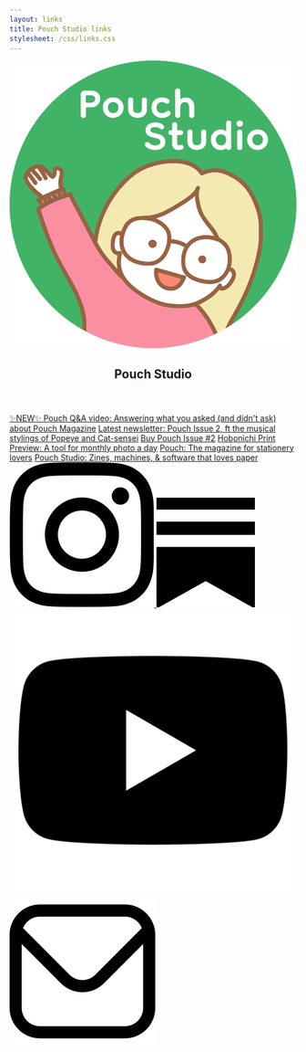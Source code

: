 ```yaml
---
layout: links
title: Pouch Studio links
stylesheet: /css/links.css
---
```


<div class="links">

<header>
  <img src="/images/logo-for-screen.png" id="link-logo">
  <h2>Pouch Studio</h2>
</header>

<div class="list">
  <a href="https://www.youtube.com/watch?v=tehR35cyFHU" target="_blank">✨NEW✨ Pouch Q&A video: Answering what you asked (and didn't ask) about Pouch Magazine</a>
  <a href="https://vrklovespaper.substack.com/p/pouch-issue-2-ft-the-musical-stylings" target="_blank">Latest newsletter: Pouch Issue 2, ft the musical stylings of Popeye and Cat-sensei</a>
  <a href="https://shop.pouchmagazine.com/b/pouch-issue-2" target="_blank">Buy Pouch Issue #2</a>
  <a href="https://www.journalhelper.com/hobonichi" target="_blank">Hobonichi Print Preview: A tool for monthly photo a day</a>
  <a href="http://pouchmagazine.com/" target="_blank">Pouch: The magazine for stationery lovers</a>
  <a href="https://pouch.studio/" target="_blank">Pouch Studio: Zines, machines, & software that loves paper</a>
</div>

<div class="social-icons">
  <a href="https://www.instagram.com/pouch.studio" target="_blank">
    <img src="/images/instagram-icon.png" class="instagram" />
  </a>
  <a href="https://vrklovespaper.substack.com/" target="_blank">
    <img src="/images/substack.png" class="newsletter" />
  </a>
  <a href="https://youtube.com/@pouch.studio" target="_blank">
    <img src="/images/youtube.png" class="youtube" />
  </a>
  <a href="mailto:victoriakirst@gmail.com" target="_blank">
    <img src="/images/email.png" class="email" />
  </a>
</div>

</div>
